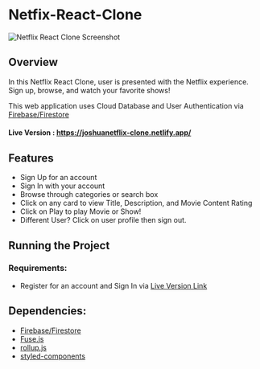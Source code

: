 # Netfix-React-Clone

<img src="https://i.imgur.com/9hh5ngA.png" alt="Netflix React Clone Screenshot">

## Overview

In this Netflix React Clone, user is presented with the Netflix experience.
Sign up, browse, and watch your favorite shows!

This web application uses Cloud Database and User Authentication via [Firebase/Firestore](https://firebase.google.com/)

#### Live Version : https://joshuanetflix-clone.netlify.app/

## Features

- Sign Up for an account
- Sign In with your account
- Browse through categories or search box
- Click on any card to view Title, Description, and Movie Content Rating
- Click on Play to play Movie or Show!
- Different User? Click on user profile then sign out.

## Running the Project

### Requirements:

- Register for an account and Sign In via [Live Version Link](https://joshuanetflix-clone.netlify.app//)

## Dependencies:

  - [Firebase/Firestore](https://firebase.google.com/)
  - [Fuse.js](https://fusejs.io/)
  - [rollup.js](https://rollupjs.org/guide/en/)
  - [styled-components](https://styled-components.com/)
